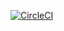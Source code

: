 [![CircleCI](https://circleci.com/gh/henriquementz/wishlist.svg?style=svg)](https://circleci.com/gh/henriquementz/wishlist)
